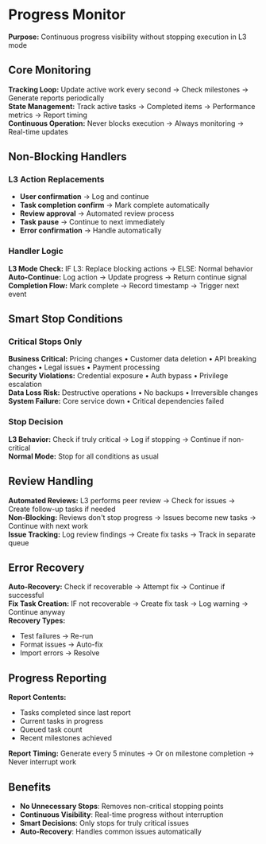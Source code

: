 # Progress Monitor

**Purpose:** Continuous progress visibility without stopping execution in L3 mode

## Core Monitoring

**Tracking Loop:** Update active work every second → Check milestones → Generate reports periodically  
**State Management:** Track active tasks → Completed items → Performance metrics → Report timing  
**Continuous Operation:** Never blocks execution → Always monitoring → Real-time updates

## Non-Blocking Handlers

### L3 Action Replacements
- **User confirmation** → Log and continue
- **Task completion confirm** → Mark complete automatically
- **Review approval** → Automated review process
- **Task pause** → Continue to next immediately
- **Error confirmation** → Handle automatically

### Handler Logic
**L3 Mode Check:** IF L3: Replace blocking actions → ELSE: Normal behavior  
**Auto-Continue:** Log action → Update progress → Return continue signal  
**Completion Flow:** Mark complete → Record timestamp → Trigger next event

## Smart Stop Conditions

### Critical Stops Only
**Business Critical:** Pricing changes • Customer data deletion • API breaking changes • Legal issues • Payment processing  
**Security Violations:** Credential exposure • Auth bypass • Privilege escalation  
**Data Loss Risk:** Destructive operations • No backups • Irreversible changes  
**System Failure:** Core service down • Critical dependencies failed

### Stop Decision
**L3 Behavior:** Check if truly critical → Log if stopping → Continue if non-critical  
**Normal Mode:** Stop for all conditions as usual

## Review Handling

**Automated Reviews:** L3 performs peer review → Check for issues → Create follow-up tasks if needed  
**Non-Blocking:** Reviews don't stop progress → Issues become new tasks → Continue with next work  
**Issue Tracking:** Log review findings → Create fix tasks → Track in separate queue

## Error Recovery

**Auto-Recovery:** Check if recoverable → Attempt fix → Continue if successful  
**Fix Task Creation:** IF not recoverable → Create fix task → Log warning → Continue anyway  
**Recovery Types:**
- Test failures → Re-run
- Format issues → Auto-fix
- Import errors → Resolve

## Progress Reporting

**Report Contents:**
- Tasks completed since last report
- Current tasks in progress
- Queued task count
- Recent milestones achieved

**Report Timing:** Generate every 5 minutes → Or on milestone completion → Never interrupt work

## Benefits

- **No Unnecessary Stops**: Removes non-critical stopping points
- **Continuous Visibility**: Real-time progress without interruption
- **Smart Decisions**: Only stops for truly critical issues
- **Auto-Recovery**: Handles common issues automatically